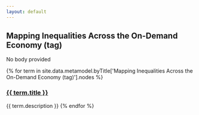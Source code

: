```yaml
---
layout: default
---
```

<style>
.initial-content {
  padding-left:5%;
  padding-right:25px;
}
</style>

## Mapping Inequalities Across the On-Demand Economy (tag)

No body provided

{% for term in site.data.metamodel.byTitle['Mapping Inequalities Across the On-Demand Economy (tag)'].nodes %}
### <a href='/_pages/embed?t={{ term.title }}'>{{ term.title }}</a>

{{ term.description }}
{% endfor %}
